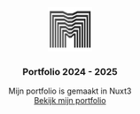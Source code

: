 <br></br>

<div align="center">

<a href="https://martijnvaniersel.netlify.app/">
    <img src="./assets/img/Logo-gray-transparent.png" alt="Logo martijn" height="80">
</a>

  <h3 align="center">Portfolio 2024 - 2025</h3>

  <p align="center">
    Mijn portfolio is gemaakt in Nuxt3
    <br>
    <a href="https://martijnvaniersel.netlify.app/">Bekijk mijn portfolio</a>
  </p>

</div>